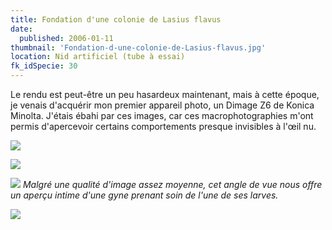 ```yaml
---
title: Fondation d'une colonie de Lasius flavus
date:
  published: 2006-01-11
thumbnail: 'Fondation-d-une-colonie-de-Lasius-flavus.jpg'
location: Nid artificiel (tube à essai)
fk_idSpecie: 30
---
```


Le rendu est peut-être un peu hasardeux maintenant, mais à cette époque, je venais d'acquérir mon premier appareil photo, un Dimage Z6 de Konica Minolta. J'étais ébahi par ces images, car ces macrophotographies m'ont permis d'apercevoir certains comportements presque invisibles à l'œil nu.

![](/img/articles/fondation-colonie-lasius-flavus/lasius-flavus-000.jpg)

![](/img/articles/fondation-colonie-lasius-flavus/lasius-flavus-001.jpg)

![](/img/articles/fondation-colonie-lasius-flavus/lasius-flavus-002.jpg)
_Malgré une qualité d'image assez moyenne, cet angle de vue nous offre un aperçu intime d'une gyne prenant soin de l'une de ses larves._

![](/img/articles/fondation-colonie-lasius-flavus/lasius-flavus-003.jpg)
